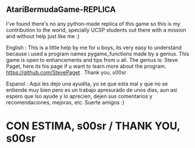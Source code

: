 ##  AtariBermudaGame-REPLICA
I've found there's no any python-made replica of this game so this is my contribution to the world, specially UCSP students out there with a mission and without help just like me :)

English :
This is a little help by me for u boys, its very easy to understand because i used a program names pygame_functions made by a genius. 
This game is open to enhancements and tips from u all. 
The genius is: Steve Paget, here its his page if u want to learn more about the program. 
https://github.com/StevePaget .
Thank you, s00sr

Espanol :
Aqui les dejo una ayudita, yo se que esta mal y que no se entiende muy bien pero es un trabajo apresurado de unos dias,
aun asi espero que lso ayude y lo aprecien, dejen sus comentarios y recomendaciones, mejoras, etc. 
Suerte amigos :)


# CON ESTIMA, s00sr / THANK YOU, s00sr
